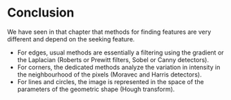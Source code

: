 # Conclusion

We have seen in that chapter that methods for finding features are very different and depend on the seeking feature.
* For edges, usual methods are essentially a filtering using the gradient or the Laplacian
  (Roberts or Prewitt filters, Sobel or Canny detectors).
* For corners, the dedicated methods analyze the variation in intensity in the neighbourhood of the pixels (Moravec and Harris detectors).
* For lines and circles, the image is represented in the space of the parameters of the geometric shape (Hough transform).

<!-- Parler aussi de classification (dont réseaux de neurones), qui sont utilisées sur des features -->

<!-- Rajouter ? SIFT, SURF, sur images binaires (cf binary.ipynb, ACP, isomap, analyse discriminante sur une image, HoG, descripteurs de Fourier -->
